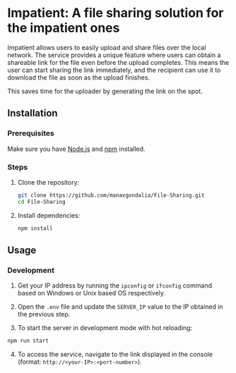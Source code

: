 # Impatient: A file sharing solution for the impatient ones

Impatient allows users to easily upload and share files over the local network. The service provides a unique feature where users can obtain a shareable link for the file even before the upload completes. This means the user can start sharing the link immediately, and the recipient can use it to download the file as soon as the upload finishes.

This saves time for the uploader by generating the link on the spot.

## Installation

### Prerequisites

Make sure you have [Node.js](https://nodejs.org/) and [npm](https://www.npmjs.com/) installed.

### Steps

1. Clone the repository:

   ```sh
   git clone https://github.com/manavgondalia/File-Sharing.git
   cd File-Sharing
   ```

2. Install dependencies:
   ```sh
   npm install
   ```

## Usage

### Development

1. Get your IP address by running the `ipconfig` or `ifconfig` command based on Windows or Unix based OS respectively.

2. Open the `.env` file and update the `SERVER_IP` value to the IP obtained in the previous step.

3. To start the server in development mode with hot reloading:

```sh
npm run start
```

4. To access the service, navigate to the link displayed in the console (format: `http://<your-IP>:<port-number>`).
